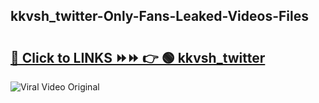 
 ## kkvsh_twitter-Only-Fans-Leaked-Videos-Files

# <h2><a href="https://mediaupload.pro?kkvsh_twitter">🔗 Click to LINKS ⏩⏩ 👉 🟢 kkvsh_twitter </a></h2>

<a href="https://mediaupload.pro?kkvsh_twitter" rel="nofollow" data-target="animated-image.originalLink"><img src="https://i.ibb.co.com/xMMVF88/686577567.gif" alt="Viral Video Original" style="max-width: 100%; display: inline-block;" data-target="animated-image.originalImage"></a>